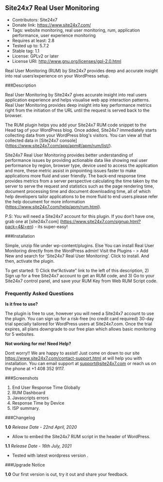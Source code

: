 ## Site24x7 Real User Monitoring

* Contributors: Site24x7
* Donate link: https://www.site24x7.com/
* Tags: website monitoring, real user monitoring, rum, application performance, user experience monitoring
* Requires at least: 2.8
* Tested up to: 5.7.2
* Stable tag: 1.1
* License: GPLv2 or later
* License URI: http://www.gnu.org/licenses/gpl-2.0.html

Real User Monitoring (RUM) by Site24x7 provides deep and accurate insight into real users’experience on your WordPress setup. 

###Description

Real User Monitoring by Site24x7 gives accurate insight into real users application experience and helps visualise web app interaction patterns. Real User Monitoring provides deep insight into key performance metrics right from the initiation of the URL until the request is served back to the browser.

The RUM plugin helps you add your Site24x7 RUM code snippet to the Head tag of your WordPress blog. Once added, Site24x7 immediately starts collecting data from your WordPress blog's visitors. You can view all that collected data in [Site24x7 console] (https://www.site24x7.com/app/apm#/apm/rum/list/).

Site24x7 Real User Monitoring provides better understanding of performance issues by providing actionable data like showing real user performance by region, browser type, device used to access the application and more, these metric assist in pinpointing issues faster to make applications more fluid and user friendly. The back-end response time provides metrics from a server perspective calculating the time taken by the server to serve the request and statistics such as the page rendering time, document processing time and document downloading time, all of which help developers tailor applications to be more fluid to end users.please refer the help document for more information (https://www.site24x7.com/help/apm/rum.html).

P.S: You will need a Site24x7 account for this plugin. If you don’t have one, grab one at [site24x7.com] (https://www.site24x7.com/signup.html?pack=4&l=en) - its super-easy!

###Installation

Simple, unzip file under wp-content/plugins. Else You can install Real User Monitoring directly from the WordPress admin! Visit the Plugins - > Add New and search for 'Site24x7 Real User Monitoring’. Click to install. And then, activate the plugin. 

To get started: 1) Click the“Activate” link to the left of this description, 2) Sign up for a free Site24x7 account to get an RUM code, and 3) Go to your Site24x7 control panel, and save your RUM Key from Web RUM Script code.

### Frequently Asked Questions

**Is it free to use?**

The plugin is free to use, however you will need a Site24x7 account to use the plugin. You can sign up for a risk-free (no credit card required) 30-day trial specially tailored for WordPress users at Site24x7.com. Once the trial expires, all plans downgrade to our free plan which allows basic monitoring for 5 websites.

**Not working for me! Need Help?**

Dont worry!! We are happy to assist! Just come on down to our site https://www.site24x7.com/contact-support.html at will help you with installation. You can email support at support@site24x7.com or reach us on the phone at +1 408 352 9117.

###Screenshots

1. End User Response Time Globally
2. RUM Dashboard
3. Javascripts errors
4. Response Time by Device
5. ISP summary.

###Changelog

**1.0**
*Release Date - 22nd April, 2020*

* Allow to embed the Site24x7 RUM script in the header of WordPress.

**1.1**
*Release Date - 16th July, 2021*

* Tested with latest wordpress version .

###Upgrade Notice

**1.0**
Our first version is out, try it out and share your feedback.